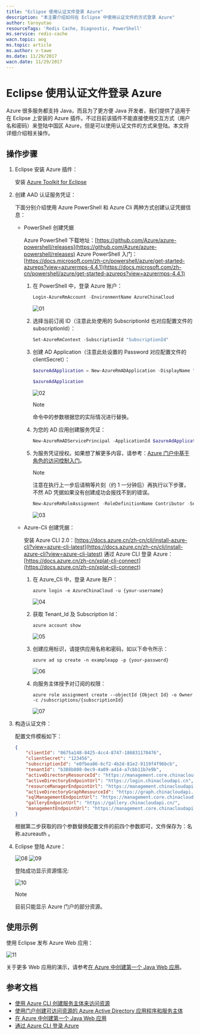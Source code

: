 ```yaml
---
title: "Eclipse 使用认证文件登录 Azure"
description: "本主要介绍如何在 Eclipse 中使用认证文件的方式登录 Azure"
author: taroyutao
resourceTags: 'Redis Cache, Diagnostic, PowerShell'
ms.service: redis-cache
wacn.topic: aog
ms.topic: article
ms.author: v-tawe
ms.date: 11/29/2017
wacn.date: 11/29/2017
---
```


# Eclipse 使用认证文件登录 Azure

Azure 很多服务都支持 Java，而且为了更方便 Java 开发者，我们提供了适用于在 Eclipse 上安装的 Azure 插件。不过目前该插件不能直接使用交互方式（用户名和密码）来登陆中国区 Azure，但是可以使用认证文件的方式来登陆。本文将详细介绍相关操作。

## 操作步骤

1. Eclipse 安装 Azure 插件：

    安装 [Azure Toolkit for Eclipse](https://docs.azure.cn/zh-cn/azure-toolkit-for-eclipse-installation)

2. 创建 AAD 认证服务凭证：

    下面分别介绍使用 Azure PowerShell 和 Azure Cli 两种方式创建认证凭据信息：

    - PowerShell 创建凭据

        Azure PowerShell 下载地址：[https://github.com/Azure/azure-powershell/releases](https://github.com/Azure/azure-powershell/releases)
        Azure PowerShell 入门：[https://docs.microsoft.com/zh-cn/powershell/azure/get-started-azureps?view=azurermps-4.4.1](https://docs.microsoft.com/zh-cn/powershell/azure/get-started-azureps?view=azurermps-4.4.1)

        1. 在 PowerShell 中，登录 Azure 账户：

            ```PowerShell
            Login-AzureRmAccount -EnvironmentName AzureChinaCloud
            ```

            ![01](media/aog-portal-management-qa-eclipse-login/01.png)

        2. 选择当前订阅 ID（注意此处使用的 SubscriptionId 也对应配置文件的 subscriptionId）：

            ```PowerShell
            Set-AzureRmContext -SubscriptionId "SubscriptionId"
            ```

        3. 创建 AD Application（注意此处设置的 Password 对应配置文件的 clientSecret）：

            ```PowerShell
            $azureAdApplication = New-AzureRmADApplication -DisplayName "<yourAppDisplayName>" -HomePage "<yourAppHomePageURL>" -IdentifierUris "<yourAppIdentifyURIs>" -Password "<yourPassword>"

            $azureAdApplication
            ```

            ![02](media/aog-portal-management-qa-eclipse-login/02.png)

            > [!NOTE]
            > 命令中的参数根据您的实际情况进行替换。

        4. 为您的 AD 应用创建服务凭证：

            ```PowerShell
            New-AzureRmADServicePrincipal -ApplicationId $azureAdApplication.ApplicationId
            ```

        5. 为服务凭证授权。如果想了解更多内容，请参考：[Azure 门户中基于角色的访问控制入门](https://azure.microsoft.com/en-us/documentation/articles/role-based-access-control-what-is/)。

            > [!NOTE]
            > 注意在执行上一步后请稍等片刻（约 1 一分钟后）再执行以下步骤，不然 AD 凭据如果没有创建成功会报找不到的错误。

            ```PowerShell
            New-AzureRmRoleAssignment -RoleDefinitionName Contributor -ServicePrincipalName $azureAdApplication.ApplicationId 
            ```
            ![03](media/aog-portal-management-qa-eclipse-login/03.png)

    - Azure-Cli 创建凭据：

        安装 Azure CLI 2.0：[https://docs.azure.cn/zh-cn/cli/install-azure-cli?view=azure-cli-latest](https://docs.azure.cn/zh-cn/cli/install-azure-cli?view=azure-cli-latest)
        通过 Azure CLI 登录 Azure：[https://docs.azure.cn/zh-cn/xplat-cli-connect](https://docs.azure.cn/zh-cn/xplat-cli-connect)

        1. 在 Azure_Cli 中，登录 Azure 账户：

            ```
            azure login -e AzureChinaCloud -u {your-username}
            ```

            ![04](media/aog-portal-management-qa-eclipse-login/04.png)

        2.	获取 Tenant_Id 及 Subscription Id：

            ```
            azure account show
            ```

            ![05](media/aog-portal-management-qa-eclipse-login/05.png)

        3.	创建应用标识，请提供应用名称和密码，如以下命令所示：

            ```
            azure ad sp create -n exampleapp -p {your-password}
            ```

            ![06](media/aog-portal-management-qa-eclipse-login/06.png)

        4.	向服务主体授予对订阅的权限：

            ```
            azure role assignment create --objectId {Object Id} -o Owner -c /subscriptions/{subscriptionId}
            ```

            ![07](media/aog-portal-management-qa-eclipse-login/07.png)

3. 构造认证文件：

    配置文件模板如下：

    ```Json
    {
        "clientId": "0675a148-8425-4cc4-8747-186831170476",
        "clientSecret": "123456",
        "subscriptionId": "e0fbea86-6cf2-4b2d-81e2-9119f4f96bcb",
        "tenantId": "b388b808-0ec9-4a09-a414-a7cbb11b7e9b",
        "activeDirectoryResourceId": "https://management.core.chinacloudapi.cn/",
        "activeDirectoryEndpointUrl": "https://login.chinacloudapi.cn",
        "resourceManagerEndpointUrl": "https://management.chinacloudapi.cn",
        "activeDirectoryGraphResourceId": "https://graph.chinacloudapi.cn/",
        "sqlManagementEndpointUrl": "https://management.core.chinacloudapi.cn:8443/",
        "galleryEndpointUrl": "https://gallery.chinacloudapi.cn/",
        "managementEndpointUrl": "https://management.core.chinacloudapi.cn/"
    }
    ```

    根据第二步获取的四个参数替换配置文件的前四个参数即可，文件保存为：名称.azureauth 。

4. Eclipse 登陆 Azure：

    ![08](media/aog-portal-management-qa-eclipse-login/08.png)
    ![09](media/aog-portal-management-qa-eclipse-login/09.png)

    登陆成功显示资源情况:
    
    ![10](media/aog-portal-management-qa-eclipse-login/10.png)

    > [!NOTE]
    > 目前只能显示 Azure 门户的部分资源。

## 使用示例

使用 Eclipse 发布 Azure Web 应用：

![11](media/aog-portal-management-qa-eclipse-login/11.png)

关于更多 Web 应用的演示，请参考[在 Azure 中创建第一个 Java Web 应用](https://docs.azure.cn/zh-cn/app-service/app-service-web-get-started-java)。

## 参考文档

- [使用 Azure CLI 创建服务主体来访问资源](https://docs.azure.cn/zh-cn/azure-resource-manager/resource-group-authenticate-service-principal-cli)
- [使用门户创建可访问资源的 Azure Active Directory 应用程序和服务主体](https://docs.azure.cn/zh-cn/azure-resource-manager/resource-group-create-service-principal-portal)
- [在 Azure 中创建第一个 Java Web 应用](https://docs.azure.cn/zh-cn/app-service/app-service-web-get-started-java)
- [通过 Azure CLI 登录 Azure](https://docs.azure.cn/zh-cn/xplat-cli-connect)